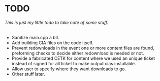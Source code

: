 TODO
====

###### This is just my little todo to take note of some stuff.

- Sanitize main.cpp a bit.
- Add building CIA files on the code itself.
- Prevent redownloads in the event one or more content files are found, preforming checks to decide either redownload is needed or not.
- Provide a fabricated CETK for content where we used an unique ticket instead of signed for all ticket to make output cias installable.
- Allow user to specify where they want downloads to go.
- Other stuff later.
